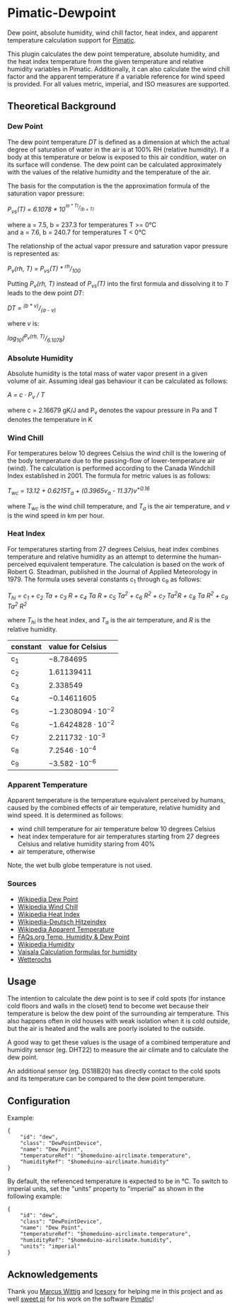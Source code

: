 # Pimatic-Dewpoint

Dew point, absolute humidity, wind chill factor, heat index, and apparent temperature calculation support 
for <a href="http://pimatic.org/">Pimatic</a>. 

This plugin calculates the dew point temperature, absolute humidity, and the heat index temperature
from the given temperature and relative humidity variables in Pimatic. Additionally, it can also calculate the
wind chill factor and the apparent temperature if a variable reference for wind speed is provided. For all values
metric, imperial, and ISO measures are supported.

## Theoretical Background

### Dew Point

The dew point temperature <i>DT</i> is defined as a dimension at which the actual degree of saturation of water in the 
air is at 100% RH (relative humidity). If a body at this temperature or below is exposed to this air condition, water 
on its surface will condense. 
The dew point can be calculated approximately with the values of the relative humidity and the temperature of the air. 

The basis for the computation is the the approximation formula of the saturation vapor pressure:

<i>P<sub>vs</sub>(T) = 6.1078 * 10<sup><sup>(a * T)</sup>/<sub>(b + T)</sub></sup></i>

where a = 7.5, b = 237.3 for temperatures T >= 0°C<br>
  and a = 7.6, b = 240.7 for temperatures T < 0°C

The relationship of the actual vapor pressure and saturation vapor pressure is represented as:

<i>P<sub>v</sub>(rh, T) = P<sub>vs</sub>(T) * <sup>rh</sup>/<sub>100</sub></i>

Putting <i>P<sub>v</sub>(rh, T)</i> instead of <i>P<sub>vs</sub>(T)</i> into the first formula and dissolving it 
to <i>T</i> leads to the dew point <i>DT</i>:

<i>DT = <sup>(b * v)</sup>/<sub>(a - v)</sub></i>

where <i>v</i> is:

<i>log<sub>10</sub>(<sup>P<sub>v</sub>(rh, T)</sup>/<sub>6.1078</sub>)</i>

### Absolute Humidity

Absolute humidity is the total mass of water vapor present in a given volume of air. Assuming ideal gas
 behaviour it can be calculated as follows:
 
<i>A = c · P<sub>v</sub> / T</i>

where c = 2.16679 gK/J
  and P<sub>v</sub> denotes the vapour pressure in Pa
  and T denotes the temperature in K

### Wind Chill

For temperatures below 10 degrees Celsius the wind chill is the lowering of the body temperature due to 
the passing-flow of lower-temperature air (wind). The calculation is performed according to the Canada Windchill Index
established in 2001. The formula for metric values is as follows:

<i>T<sub>wc</sub> = 13.12 + 0.6215T<sub>a</sub> + (0.3965v<sub>a</sub> - 11.37)v<sup>+0.16</sup></i>

where <i>T<sub>wc</sub></i> is the wind chill temperature,
 and <i>T<sub>a</sub></i> is the air temperature, 
 and <i>v</i> is the wind speed in km per hour.

### Heat Index

For temperatures starting from 27 degrees Celsius, heat index combines temperature and relative humidity as an attempt 
to determine the human-perceived equivalent temperature. The calculation is based on the work of Robert G. Steadman, 
published in the Journal of Applied Meteorology in 1979. The formula uses several constants c<sub>1</sub> through
 c<sub>9</sub> as follows:
 
<i>T<sub>hi</sub> = c<sub>1</sub> + c<sub>2</sub> Ta + c<sub>3</sub> R + c<sub>4</sub> Ta R + c<sub>5</sub> Ta<sup>2</sup> + c<sub>6</sub> R<sup>2</sup> + c<sub>7</sub> Ta<sup>2</sup>R + c<sub>8</sub> Ta R<sup>2</sup> + c<sub>9</sub> Ta<sup>2</sup> R<sup>2</sup></i>

where <i>T<sub>hi</sub></i> is the heat index,
  and <i>T<sub>a</sub></i> is the air temperature, 
  and <i>R</i> is the relative humidity. 
  
| constant      | value for Celsius |
|:--------------|:------------------|
| c<sub>1</sub> | −8.784695         |
| c<sub>2</sub> | 1.61139411        |
| c<sub>3</sub> | 2.338549          |
| c<sub>4</sub> | −0.14611605       |
| c<sub>5</sub> | −1.2308094 · 10<sup>−2</sup> |
| c<sub>6</sub> | −1.6424828 · 10<sup>−2</sup> |
| c<sub>7</sub> | 2.211732 · 10<sup>−3</sup> |
| c<sub>8</sub> | 7.2546 · 10<sup>−4</sup> |
| c<sub>9</sub> | −3.582 · 10<sup>−6</sup> |

### Apparent Temperature

Apparent temperature is the temperature equivalent perceived by humans, caused by the combined effects of 
 air temperature, relative humidity and wind speed. It is determined as follows:
 * wind chill temperature for air temperature below 10 degrees Celsius
 * heat index temperature for air temperatures starting from 27 degrees Celsius and relative humidity staring from 40%
 * air temperature, otherwise
 
 Note, the wet bulb globe temperature is not used.

### Sources 

- [Wikipedia Dew Point](https://en.wikipedia.org/wiki/Dew_point)
- [Wikipedia Wind Chill](https://en.wikipedia.org/wiki/Wind_chill)
- [Wikipedia Heat Index](https://en.wikipedia.org/wiki/Heat_index)
- [Wikipedia-Deutsch Hitzeindex](https://de.wikipedia.org/wiki/Hitzeindex)
- [Wikipedia Apparent Temperature](https://en.wikipedia.org/wiki/Apparent_temperature)
- [FAQs.org Temp, Humidity & Dew Point](http://www.faqs.org/faqs/meteorology/temp-dewpoint)
- [Wikipedia Humidity](https://en.wikipedia.org/wiki/Humidity)
- [Vaisala Calculation formulas for humidity](http://www.vaisala.com/Vaisala%20Documents/Application%20notes/Humidity_Conversion_Formulas_B210973EN-F.pdf)
- [Wetterochs](http://www.wetterochs.de/wetter/feuchte.html)


## Usage

The intention to calculate the dew point is to see if cold spots (for instance cold floors and walls in the closet) tend 
to become wet because their temperature is below the dew point of the surrounding air temperature. This also happens 
often in old houses with weak isolation when it is cold outside, but the air is heated and the walls are poorly 
isolated to the outside.

A good way to get these values is the usage of a combined temperature and humidity sensor (eg. DHT22) to measure the 
air climate and to calculate the dew point.

An additional sensor (eg. DS18B20) has directly contact to the cold spots and its temperature can be compared to the 
dew point temperature.



## Configuration

Example:

    {
        "id": "dew",
        "class": "DewPointDevice",
        "name": "Dew Point",
        "temperatureRef": "$homeduino-airclimate.temperature",
        "humidityRef": "$homeduino-airclimate.humidity"
    }

By default, the referenced temperature is expected to be in °C. To switch to imperial units, set the "units"
property to "imperial" as shown in the following example:

    {
        "id": "dew",
        "class": "DewPointDevice",
        "name": "Dew Point",
        "temperatureRef": "$homeduino-airclimate.temperature",
        "humidityRef": "$homeduino-airclimate.humidity",
        "units": "imperial"
    }

## Acknowledgements    
Thank you <a href="https://github.com/mwittig">Marcus Wittig</a> and <a href="https://github.com/Icesory">Icesory</a> 
 for helping me in this project and as well  <a href="https://github.com/sweetpi">sweet pi</a> for his work on the 
 software <a href="http://pimatic.org/">Pimatic</a>!

